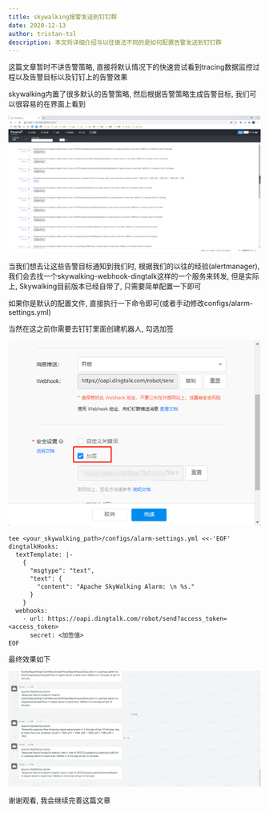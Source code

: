 ```yaml
---
title: skywalking报警发送到钉钉群
date: 2020-12-13
author: tristan-tsl
description: 本文将详细介绍与以往做法不同的是如何配置告警发送到钉钉群
---
```




这篇文章暂时不讲告警策略, 直接将默认情况下的快速尝试看到tracing数据监控过程以及告警目标以及钉钉上的告警效果

skywalking内置了很多默认的告警策略, 然后根据告警策略生成告警目标, 我们可以很容易的在界面上看到

![image-20201213163408221](image-20201213163408221.png)

当我们想去让这些告警目标通知到我们时, 根据我们的以往的经验(alertmanager), 我们会去找一个skywalking-webhook-dingtalk这样的一个服务来转发, 但是实际上, Skywalking目前版本已经自带了, 只需要简单配置一下即可



如果你是默认的配置文件, 直接执行一下命令即可(或者手动修改configs/alarm-settings.yml)

当然在这之前你需要去钉钉里面创建机器人, 勾选加签

![image-20201213164116760](image-20201213164116760.png)



```
tee <your_skywalking_path>/configs/alarm-settings.yml <<-'EOF'
dingtalkHooks:
  textTemplate: |-
    {
      "msgtype": "text",
      "text": {
        "content": "Apache SkyWalking Alarm: \n %s."
      }
    }
  webhooks:
    - url: https://oapi.dingtalk.com/robot/send?access_token=<access_token>
      secret: <加签值>
EOF
```



最终效果如下

![image-20201213164145494](image-20201213164145494.png)

谢谢观看, 我会继续完善这篇文章